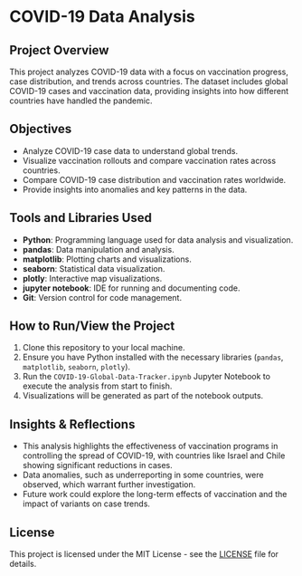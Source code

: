 # COVID-19 Data Analysis

## Project Overview
This project analyzes COVID-19 data with a focus on vaccination progress, case distribution, and trends across countries. The dataset includes global COVID-19 cases and vaccination data, providing insights into how different countries have handled the pandemic.

## Objectives
- Analyze COVID-19 case data to understand global trends.
- Visualize vaccination rollouts and compare vaccination rates across countries.
- Compare COVID-19 case distribution and vaccination rates worldwide.
- Provide insights into anomalies and key patterns in the data.

## Tools and Libraries Used
- **Python**: Programming language used for data analysis and visualization.
- **pandas**: Data manipulation and analysis.
- **matplotlib**: Plotting charts and visualizations.
- **seaborn**: Statistical data visualization.
- **plotly**: Interactive map visualizations.
- **jupyter notebook**: IDE for running and documenting code.
- **Git**: Version control for code management.

## How to Run/View the Project
1. Clone this repository to your local machine.
2. Ensure you have Python installed with the necessary libraries (`pandas`, `matplotlib`, `seaborn`, `plotly`).
3. Run the `COVID-19-Global-Data-Tracker.ipynb` Jupyter Notebook to execute the analysis from start to finish.
4. Visualizations will be generated as part of the notebook outputs.

## Insights & Reflections
- This analysis highlights the effectiveness of vaccination programs in controlling the spread of COVID-19, with countries like Israel and Chile showing significant reductions in cases.
- Data anomalies, such as underreporting in some countries, were observed, which warrant further investigation.
- Future work could explore the long-term effects of vaccination and the impact of variants on case trends.

## License
This project is licensed under the MIT License - see the [LICENSE](LICENSE) file for details.
